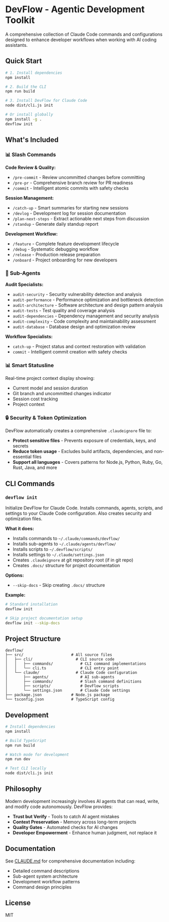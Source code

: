 # DevFlow - Agentic Development Toolkit

A comprehensive collection of Claude Code commands and configurations designed to enhance developer workflows when working with AI coding assistants.

## Quick Start

```bash
# 1. Install dependencies
npm install

# 2. Build the CLI
npm run build

# 3. Install DevFlow for Claude Code
node dist/cli.js init

# Or install globally
npm install -g .
devflow init
```

## What's Included

### 📊 Slash Commands

**Code Review & Quality:**
- `/pre-commit` - Review uncommitted changes before committing
- `/pre-pr` - Comprehensive branch review for PR readiness
- `/commit` - Intelligent atomic commits with safety checks

**Session Management:**
- `/catch-up` - Smart summaries for starting new sessions
- `/devlog` - Development log for session documentation
- `/plan-next-steps` - Extract actionable next steps from discussion
- `/standup` - Generate daily standup report

**Development Workflow:**
- `/feature` - Complete feature development lifecycle
- `/debug` - Systematic debugging workflow
- `/release` - Production release preparation
- `/onboard` - Project onboarding for new developers

### 🤖 Sub-Agents

**Audit Specialists:**
- `audit-security` - Security vulnerability detection and analysis
- `audit-performance` - Performance optimization and bottleneck detection
- `audit-architecture` - Software architecture and design pattern analysis
- `audit-tests` - Test quality and coverage analysis
- `audit-dependencies` - Dependency management and security analysis
- `audit-complexity` - Code complexity and maintainability assessment
- `audit-database` - Database design and optimization review

**Workflow Specialists:**
- `catch-up` - Project status and context restoration with validation
- `commit` - Intelligent commit creation with safety checks

### 📊 Smart Statusline
Real-time project context display showing:
- Current model and session duration
- Git branch and uncommitted changes indicator
- Session cost tracking
- Project context

### 🔒 Security & Token Optimization
DevFlow automatically creates a comprehensive `.claudeignore` file to:
- **Protect sensitive files** - Prevents exposure of credentials, keys, and secrets
- **Reduce token usage** - Excludes build artifacts, dependencies, and non-essential files
- **Support all languages** - Covers patterns for Node.js, Python, Ruby, Go, Rust, Java, and more

## CLI Commands

### `devflow init`
Initialize DevFlow for Claude Code. Installs commands, agents, scripts, and settings to your Claude Code configuration. Also creates security and optimization files.

**What it does:**
- Installs commands to `~/.claude/commands/devflow/`
- Installs sub-agents to `~/.claude/agents/devflow/`
- Installs scripts to `~/.devflow/scripts/`
- Installs settings to `~/.claude/settings.json`
- Creates `.claudeignore` at git repository root (if in git repo)
- Creates `.docs/` structure for project documentation

**Options:**
- `--skip-docs` - Skip creating `.docs/` structure

**Example:**
```bash
# Standard installation
devflow init

# Skip project documentation setup
devflow init --skip-docs
```

## Project Structure

```
devflow/
├── src/                     # All source files
│   ├── cli/                   # CLI source code
│   │   ├── commands/            # CLI command implementations
│   │   └── cli.ts               # CLI entry point
│   └── claude/                # Claude Code configuration
│       ├── agents/              # AI sub-agents
│       ├── commands/            # Slash command definitions
│       ├── scripts/             # DevFlow scripts
│       └── settings.json        # Claude Code settings
├── package.json             # Node.js package
└── tsconfig.json            # TypeScript config
```

## Development

```bash
# Install dependencies
npm install

# Build TypeScript
npm run build

# Watch mode for development
npm run dev

# Test CLI locally
node dist/cli.js init
```

## Philosophy

Modern development increasingly involves AI agents that can read, write, and modify code autonomously. DevFlow provides:

- **Trust but Verify** - Tools to catch AI agent mistakes
- **Context Preservation** - Memory across long-term projects
- **Quality Gates** - Automated checks for AI changes
- **Developer Empowerment** - Enhance human judgment, not replace it

## Documentation

See [CLAUDE.md](./CLAUDE.md) for comprehensive documentation including:
- Detailed command descriptions
- Sub-agent system architecture
- Development workflow patterns
- Command design principles

## License

MIT